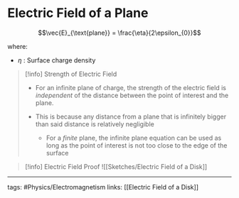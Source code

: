# Electric Field of a Plane
$$\vec{E}_{\text{plane}} = \frac{\eta}{2\epsilon_{0}}$$

where:
- $\eta$ : Surface charge density

> [!info] Strength of Electric Field
> - For an infinite plane of charge, the strength of the electric field is *independent* of the distance between the point of interest and the plane.
> 
> - This is because any distance from a plane that is infinitely bigger than said distance is relatively negligible
>   
>   - For a *finite* plane, the infinite plane equation can be used as long as the point of interest is not too close to the edge of the surface

> [!info] Electric Field Proof
> ![[Sketches/Electric Field of a Disk]]


---
tags: #Physics/Electromagnetism 
links: [[Electric Field of a Disk]]


